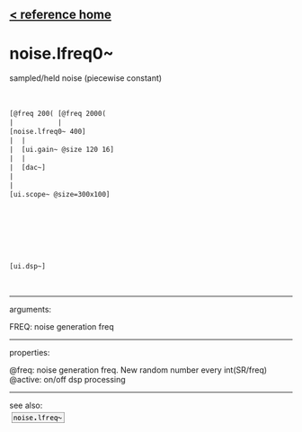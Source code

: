 [< reference home](ceammc_lib.html)
---

# noise.lfreq0~


sampled/held noise (piecewise constant)

```


[@freq 200( [@freq 2000(
|           |
[noise.lfreq0~ 400]
|  |
|  [ui.gain~ @size 120 16]
|  |
|  [dac~]
|
|
[ui.scope~ @size=300x100]







[ui.dsp~]

            
```

---
arguments:

FREQ: noise generation freq<br>

---
properties:

@freq: noise
            generation freq. New random number every int(SR/freq)<br>
@active: on/off dsp
            processing<br>

---
see also:<br>
[![noise.lfreq~](img/object_noise.lfreq~.png)](noise.lfreq~.html)
